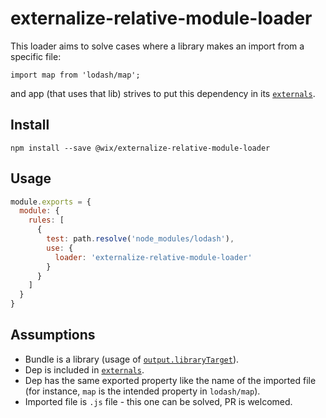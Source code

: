 # externalize-relative-module-loader

This loader aims to solve cases where a library makes an import from a specific file:

```
import map from 'lodash/map';
```

and app (that uses that lib) strives to put this dependency in its [`externals`](https://webpack.js.org/configuration/externals/).

## Install

```
npm install --save @wix/externalize-relative-module-loader
```

## Usage

```js
module.exports = {
  module: {
    rules: [
      {
        test: path.resolve('node_modules/lodash'),
        use: {
          loader: 'externalize-relative-module-loader'
        }
      }
    ]
  }
}
```

## Assumptions

- Bundle is a library (usage of [`output.libraryTarget`](https://webpack.js.org/configuration/output/#output-librarytarget)).
- Dep is included in [`externals`](https://webpack.js.org/configuration/externals/).
- Dep has the same exported property like the name of the imported file (for instance, `map` is the intended property in `lodash/map`).
- Imported file is `.js` file - this one can be solved, PR is welcomed.
